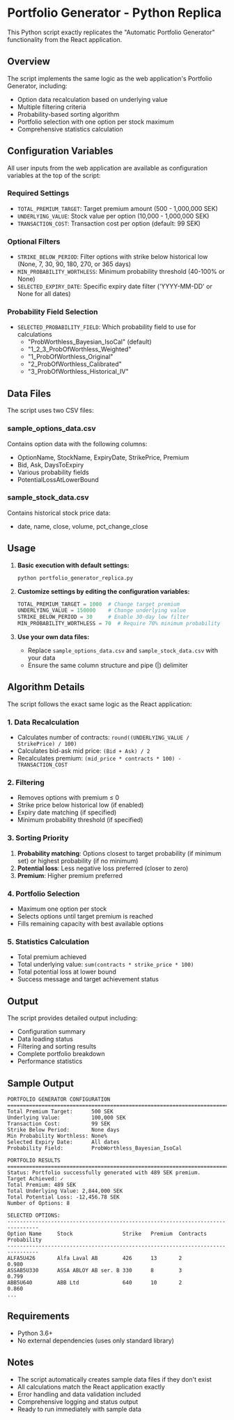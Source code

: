 # Portfolio Generator - Python Replica

This Python script exactly replicates the "Automatic Portfolio Generator" functionality from the React application.

## Overview

The script implements the same logic as the web application's Portfolio Generator, including:
- Option data recalculation based on underlying value
- Multiple filtering criteria
- Probability-based sorting algorithm
- Portfolio selection with one option per stock maximum
- Comprehensive statistics calculation

## Configuration Variables

All user inputs from the web application are available as configuration variables at the top of the script:

### Required Settings
- `TOTAL_PREMIUM_TARGET`: Target premium amount (500 - 1,000,000 SEK)
- `UNDERLYING_VALUE`: Stock value per option (10,000 - 1,000,000 SEK)
- `TRANSACTION_COST`: Transaction cost per option (default: 99 SEK)

### Optional Filters
- `STRIKE_BELOW_PERIOD`: Filter options with strike below historical low (None, 7, 30, 90, 180, 270, or 365 days)
- `MIN_PROBABILITY_WORTHLESS`: Minimum probability threshold (40-100% or None)
- `SELECTED_EXPIRY_DATE`: Specific expiry date filter ('YYYY-MM-DD' or None for all dates)

### Probability Field Selection
- `SELECTED_PROBABILITY_FIELD`: Which probability field to use for calculations
  - "ProbWorthless_Bayesian_IsoCal" (default)
  - "1_2_3_ProbOfWorthless_Weighted"
  - "1_ProbOfWorthless_Original"
  - "2_ProbOfWorthless_Calibrated"
  - "3_ProbOfWorthless_Historical_IV"

## Data Files

The script uses two CSV files:

### sample_options_data.csv
Contains option data with the following columns:
- OptionName, StockName, ExpiryDate, StrikePrice, Premium
- Bid, Ask, DaysToExpiry
- Various probability fields
- PotentialLossAtLowerBound

### sample_stock_data.csv
Contains historical stock price data:
- date, name, close, volume, pct_change_close

## Usage

1. **Basic execution with default settings:**
   ```bash
   python portfolio_generator_replica.py
   ```

2. **Customize settings by editing the configuration variables:**
   ```python
   TOTAL_PREMIUM_TARGET = 1000  # Change target premium
   UNDERLYING_VALUE = 150000    # Change underlying value
   STRIKE_BELOW_PERIOD = 30     # Enable 30-day low filter
   MIN_PROBABILITY_WORTHLESS = 70  # Require 70% minimum probability
   ```

3. **Use your own data files:**
   - Replace `sample_options_data.csv` and `sample_stock_data.csv` with your data
   - Ensure the same column structure and pipe (|) delimiter

## Algorithm Details

The script follows the exact same logic as the React application:

### 1. Data Recalculation
- Calculates number of contracts: `round((UNDERLYING_VALUE / StrikePrice) / 100)`
- Calculates bid-ask mid price: `(Bid + Ask) / 2`
- Recalculates premium: `(mid_price * contracts * 100) - TRANSACTION_COST`

### 2. Filtering
- Removes options with premium ≤ 0
- Strike price below historical low (if enabled)
- Expiry date matching (if specified)
- Minimum probability threshold (if specified)

### 3. Sorting Priority
1. **Probability matching**: Options closest to target probability (if minimum set) or highest probability (if no minimum)
2. **Potential loss**: Less negative loss preferred (closer to zero)
3. **Premium**: Higher premium preferred

### 4. Portfolio Selection
- Maximum one option per stock
- Selects options until target premium is reached
- Fills remaining capacity with best available options

### 5. Statistics Calculation
- Total premium achieved
- Total underlying value: `sum(contracts * strike_price * 100)`
- Total potential loss at lower bound
- Success message and target achievement status

## Output

The script provides detailed output including:
- Configuration summary
- Data loading status
- Filtering and sorting results
- Complete portfolio breakdown
- Performance statistics

## Sample Output

```
PORTFOLIO GENERATOR CONFIGURATION
================================================================================
Total Premium Target:      500 SEK
Underlying Value:          100,000 SEK
Transaction Cost:          99 SEK
Strike Below Period:       None days
Min Probability Worthless: None%
Selected Expiry Date:      All dates
Probability Field:         ProbWorthless_Bayesian_IsoCal

PORTFOLIO RESULTS
================================================================================
Status: Portfolio successfully generated with 489 SEK premium.
Target Achieved: ✓
Total Premium: 489 SEK
Total Underlying Value: 2,844,000 SEK
Total Potential Loss: -12,456.78 SEK
Number of Options: 8

SELECTED OPTIONS:
--------------------------------------------------------------------------------
Option Name     Stock                Strike   Premium  Contracts  Probability
--------------------------------------------------------------------------------
ALFA5U426       Alfa Laval AB        426      13       2          0.980
ASSAB5U330      ASSA ABLOY AB ser. B 330      8        3          0.799
ABB5U640        ABB Ltd              640      10       2          0.860
...
```

## Requirements

- Python 3.6+
- No external dependencies (uses only standard library)

## Notes

- The script automatically creates sample data files if they don't exist
- All calculations match the React application exactly
- Error handling and data validation included
- Comprehensive logging and status output
- Ready to run immediately with sample data
